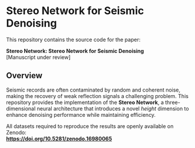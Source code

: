 # Stereo Network for Seismic Denoising

This repository contains the source code for the paper:

**Stereo Network: Stereo Network for Seismic Denoising**  
[Manuscript under review]

## Overview
Seismic records are often contaminated by random and coherent noise, making the recovery of weak reflection signals a challenging problem. This repository provides the implementation of the **Stereo Network**, a three-dimensional neural architecture that introduces a novel *height* dimension to enhance denoising performance while maintaining efficiency.

All datasets required to reproduce the results are openly available on Zenodo:  
**https://doi.org/10.5281/zenodo.16980065**
